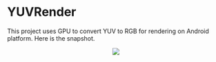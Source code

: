 # YUVRender
This project uses GPU to convert YUV to RGB for rendering on Android platform.
Here is the snapshot.
<p align='center'>
<img src="https://github.com/wenxiaoming/wenxiaoming.github.io/blob/master/2018/04/15/Implement-yuv2rgb-gpu-filter/screencap.png"/>
</p>
